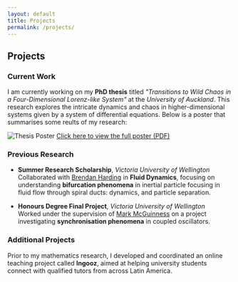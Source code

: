 ```yaml
---
layout: default
title: Projects
permalink: /projects/
---
```


## Projects

### Current Work
I am currently working on my **PhD thesis** titled *"Transitions to Wild Chaos in a Four-Dimensional Lorenz-like System"* at the *University of Auckland*. This research explores the intricate dynamics and chaos in higher-dimensional systems given by a system of differential equations. Below is a poster that summarises some reults of my research:

![Thesis Poster](https://jpatinoe.github.io/jpatinoe.github.io/Poster%20Ireland%20Final.jpg)
[Click here to view the full poster (PDF)](https://jpatinoe.github.io/jpatinoe.github.io/Poster%20Ireland%20Final.pdf)

### Previous Research
- **Summer Research Scholarship**, *Victoria University of Wellington*  
  Collaborated with [Brendan Harding](https://people.wgtn.ac.nz/brendan.harding/publications) in **Fluid Dynamics**, focusing on understanding **bifurcation phenomena** in inertial particle focusing in fluid flow through spiral ducts: dynamics, and particle separation.

- **Honours Degree Final Project**, *Victoria University of Wellington*  
  Worked under the supervision of [Mark McGuinness](https://people.wgtn.ac.nz/mark.mcguinness) on a project investigating **synchronisation phenomena** in coupled oscillators.

### Additional Projects
Prior to my mathematics research, I developed and coordinated an online teaching project called **Ingooz**, aimed at helping university students connect with qualified tutors from across Latin America.

